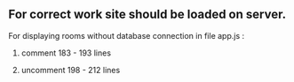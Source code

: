 
<h2>For correct work site should be loaded on server.</h2>


For displaying rooms without database connection in file app.js :

1) comment 183 - 193 lines

2) uncomment 198 - 212 lines
